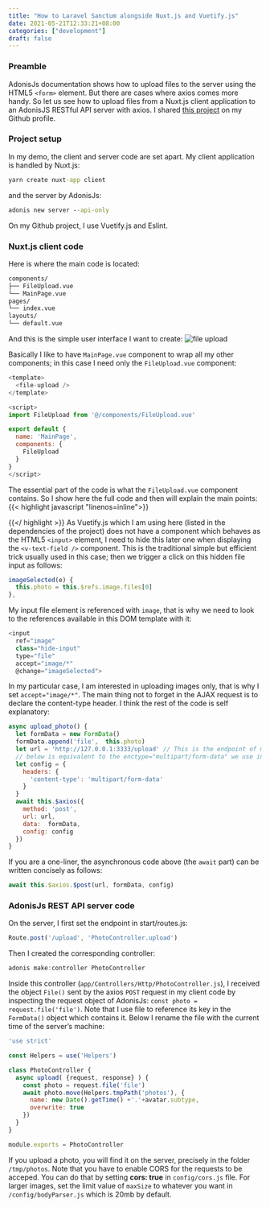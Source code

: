 ```yaml
---
title: "How to Laravel Sanctum alongside Nuxt.js and Vuetify.js"
date: 2021-05-21T12:33:21+08:00
categories: ["development"]
draft: false
---
```


### Preamble

AdonisJs documentation shows how to upload files to the server using the HTML5 `<form>` element. But there are cases where axios comes more handy. So let us see how to upload files from a Nuxt.js client application to an AdonisJS RESTful API server with axios. I shared [this project](https://github.com/begueradj/blog/tree/master/adonisjs_rest_api_nuxtjs_file_upload) on my Github profile.
### Project setup

In my demo, the client and server code are set apart. My client application is handled by Nuxt.js:
```cmd
yarn create nuxt-app client
```
and the server by AdonisJs:
```cmd
adonis new server --api-only
```

On my Github project, I use Vuetify.js and Eslint.
### Nuxt.js client code

Here is where the main code is located:
```cmd
components/
├── FileUpload.vue
└── MainPage.vue
pages/
└── index.vue
layouts/
└── default.vue
```

And this is the simple user interface I want to create: 
![file upload](/file_upload.png)

Basically I like to have `MainPage.vue` component to wrap all my other components; in this case I need only the `FileUpload.vue` component:

```javascript
<template>
  <file-upload />
</template>

<script>
import FileUpload from '@/components/FileUpload.vue'

export default {
  name: 'MainPage',
  components: {
    FileUpload
  }
}
</script>
```

The essential part of the code is what the `FileUpload.vue` component contains. So I show here the full code and then will explain the main points:
{{< highlight javascript "linenos=inline">}}
<template>
  <v-container
    grid-list-md
    text-xs-center
    fill-height>
    <v-layout
      row
      wrap
      align-center>
      <v-flex
        xs6
        offset-xs3>
        <v-text-field
          v-model="photoName"
          name="photo"
          outline
          background-color="blue"
          color="blue"
          label="Select image"
          append-icon="attach_file"
          @click="selectImage"/>
        <input
          ref="image"
          class="hide-input"
          type="file"
          accept="image/*"
          @change="imageSelected">
        <v-btn
          class="upload-button"
          color="indigo"
          @click="upload_photo">
          Upload
          <v-icon
            right
            color="white">
            cloud_upload
          </v-icon>
        </v-btn>
      </v-flex>
    </v-layout>
  </v-container>
</template>

<script>
export default {
  name: 'FileUpload',
  data: () =>({
    photo: '',
    photoName: ''
  }),
  methods: {
    selectImage() {
      this.photo = this.$refs.image.click()
    },
    imageSelected(e) {
      this.$emit('input', e.target.files[0])
      this.photo = this.$refs.image.files[0]
      this.photoName = this.photo.name
    },
    async upload_photo() {
      let formData = new FormData()
      formData.append('file',  this.photo)
      let url = 'http://127.0.0.1:3333/upload'
      let config = {
	headers: {
          'content-type': 'multipart/form-data'
	}
      }
      await this.$axios({
      	method: 'post',
      	url: url,
      	data:  formData,
      	config: config
      })
      
    }
  }
}
</script>

<style scoped>
.hide-input {
    display: none;
}
*{
    text-transform: none !important;
}
.upload-button {
    border-radius: 50px;
    color: white;
}
</style>
{{</ highlight >}}
As Vuetify.js which I am using here (listed in the dependencies of the project) does not have a component which behaves as the HTML5 `<input>` element, I need to hide this later one when displaying the `<v-text-field />` component. This is the traditional simple but efficient trick usually used in this case; then we trigger a click on this hidden file input as follows:
```javascript
imageSelected(e) {
  this.photo = this.$refs.image.files[0]
},
```
My input file element is referenced with `image`, that is why we need to look to the references available in this DOM template with it:
```javascript
<input
  ref="image"
  class="hide-input"
  type="file"
  accept="image/*"
  @change="imageSelected">
```

In my particular case, I am interested in uploading images only, that is why I set `accept="image/*"`. The main thing not to forget in the AJAX request is to declare the content-type header. I think the rest of the code is self explanatory:
```javascript
async upload_photo() {
  let formData = new FormData()
  formData.append('file',  this.photo)
  let url = 'http://127.0.0.1:3333/upload' // This is the endpoint of my REST API on the server 
  // below is equivalent to the enctype="multipart/form-data" we use in the <form> element
  let config = {
    headers: {
      'content-type': 'multipart/form-data'
    }
  }
  await this.$axios({
    method: 'post',
    url: url,
    data:  formData,
    config: config
  })
}
```
If you are a one-liner, the asynchronous code above (the `await` part) can be written concisely as follows:
```javascript
await this.$axios.$post(url, formData, config)
```
### AdonisJs REST API server code

On the server, I first set the endpoint in start/routes.js:
```javascript
Route.post('/upload', 'PhotoController.upload')
```
Then I created the corresponding controller:
```javascript
adonis make:controller PhotoController
```
Inside this controller (`app/Controllers/Http/PhotoController.js`), I received the object `File()` sent by the axios `POST` request in my client code by inspecting the request object of AdonisJs: `const photo = request.file('file')`. Note that I use file to reference its key in the `FormData()` object which contains it. Below I rename the file with the current time of the server’s machine:
```javascript
'use strict'

const Helpers = use('Helpers')

class PhotoController {
  async upload( {request, response} ) {
    const photo = request.file('file')
    await photo.move(Helpers.tmpPath('photos'), {
      name: new Date().getTime() +'.'+avatar.subtype,
      overwrite: true
    })
  }
}

module.exports = PhotoController
```
If you upload a photo, you will find it on the server, precisely in the folder `/tmp/photos`. Note that you have to enable CORS for the requests to be acceped. You can do that by setting **cors: true** in `config/cors.js` file. For larger images, set the limit value of `maxSize` to whatever you want in `/config/bodyParser.js` which is 20mb by default.
